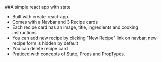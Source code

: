 ##A simple react app with state

- Built with create-react-app. 
- Comes with a Navbar and 3 Recipe cards
- Each recipe card has an image, title, ingredients and cooking instructions
- You can add new recipe by clicking "New Recipe" link on navbar, new recipe form is hidden by default
- You can delete recipe card
- Praticed with concepts of State, Props and PropTypes. 
